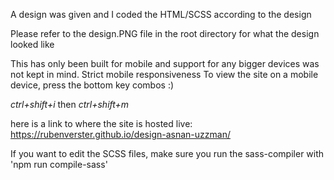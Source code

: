 A design was given and I coded the HTML/SCSS according to the design

Please refer to the design.PNG file in the root directory for what the design looked like

This has only been built for mobile and support for any bigger devices was not kept in mind. Strict mobile responsiveness
To view the site on a mobile device, press the bottom key combos :)

_ctrl+shift+i_ then _ctrl+shift+m_

here is a link to where the site is hosted live:
https://rubenverster.github.io/design-asnan-uzzman/

If you want to edit the SCSS files, make sure you run the sass-compiler with 'npm run compile-sass'
